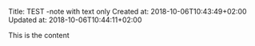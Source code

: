 Title: TEST -note with text only
Created at: 2018-10-06T10:43:49+02:00
Updated at: 2018-10-06T10:44:11+02:00


This is the content